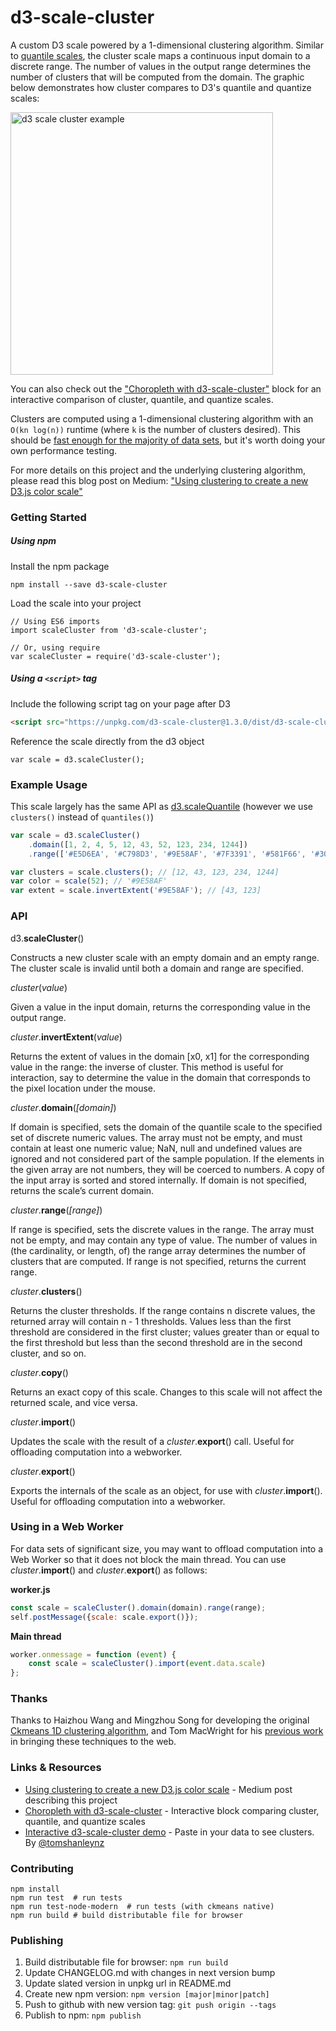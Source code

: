 # d3-scale-cluster

A custom D3 scale powered by a 1-dimensional clustering algorithm. Similar to [quantile scales](https://github.com/d3/d3-scale/blob/master/README.md#scaleQuantile), the cluster scale maps a continuous input domain to a discrete range. The number of values in the output range determines the number of clusters that will be computed from the domain. The graphic below demonstrates how cluster compares to D3's quantile and quantize scales:

<img width="420" alt="d3 scale cluster example" src="https://cloud.githubusercontent.com/assets/875591/18608070/0213d7ce-7cdf-11e6-89aa-1b0e18e63cc8.png">

You can also check out the ["Choropleth with d3-scale-cluster"](https://bl.ocks.org/schnerd/99767e64051096388078913afca3ff4e) block for an interactive comparison of cluster, quantile, and quantize scales.

Clusters are computed using a 1-dimensional clustering algorithm with an `O(kn log(n))` runtime (where `k` is the number of clusters desired). This should be [fast enough for the majority of data sets](https://cloud.githubusercontent.com/assets/875591/19367754/5159b53e-9151-11e6-9fee-52ce88cdf696.png), but it's worth doing your own performance testing.

For more details on this project and the underlying clustering algorithm, please read this blog post on Medium: ["Using clustering to create a new D3.js color scale"](https://medium.com/@dschnr/using-clustering-to-create-a-new-d3-js-color-scale-dec4ccd639d2)

### Getting Started

##### Using npm

Install the npm package

```
npm install --save d3-scale-cluster
```

Load the scale into your project

```es6
// Using ES6 imports
import scaleCluster from 'd3-scale-cluster';

// Or, using require
var scaleCluster = require('d3-scale-cluster');
```

##### Using a `<script>` tag

Include the following script tag on your page after D3

```html
<script src="https://unpkg.com/d3-scale-cluster@1.3.0/dist/d3-scale-cluster.min.js"></script>
```

Reference the scale directly from the d3 object

```es6
var scale = d3.scaleCluster();
```
### Example Usage

This scale largely has the same API as [d3.scaleQuantile](https://github.com/d3/d3-scale/blob/master/README.md#scaleQuantile) (however we use `clusters()` instead of `quantiles()`)

```js
var scale = d3.scaleCluster()
    .domain([1, 2, 4, 5, 12, 43, 52, 123, 234, 1244])
    .range(['#E5D6EA', '#C798D3', '#9E58AF', '#7F3391', '#581F66', '#30003A']);

var clusters = scale.clusters(); // [12, 43, 123, 234, 1244]
var color = scale(52); // '#9E58AF'
var extent = scale.invertExtent('#9E58AF'); // [43, 123]
```

### API

d3.**scaleCluster**()

Constructs a new cluster scale with an empty domain and an empty range. The cluster scale is invalid until both a domain and range are specified.

_cluster_(_value_)

Given a value in the input domain, returns the corresponding value in the output range.

_cluster_.**invertExtent**(_value_)

Returns the extent of values in the domain [x0, x1] for the corresponding value in the range: the inverse of cluster. This method is useful for interaction, say to determine the value in the domain that corresponds to the pixel location under the mouse.

_cluster_.**domain**(_[domain]_)

If domain is specified, sets the domain of the quantile scale to the specified set of discrete numeric values. The array must not be empty, and must contain at least one numeric value; NaN, null and undefined values are ignored and not considered part of the sample population. If the elements in the given array are not numbers, they will be coerced to numbers. A copy of the input array is sorted and stored internally. If domain is not specified, returns the scale’s current domain.

_cluster_.**range**(_[range]_)

If range is specified, sets the discrete values in the range. The array must not be empty, and may contain any type of value. The number of values in (the cardinality, or length, of) the range array determines the number of clusters that are computed. If range is not specified, returns the current range.

_cluster_.**clusters**()

Returns the cluster thresholds. If the range contains n discrete values, the returned array will contain n - 1 thresholds. Values less than the first threshold are considered in the first cluster; values greater than or equal to the first threshold but less than the second threshold are in the second cluster, and so on.

_cluster_.**copy**()

Returns an exact copy of this scale. Changes to this scale will not affect the returned scale, and vice versa.

_cluster_.**import**()

Updates the scale with the result of a _cluster_.**export**() call. Useful for offloading computation into a webworker.

_cluster_.**export**()

Exports the internals of the scale as an object, for use with _cluster_.**import**(). Useful for offloading computation into a webworker.

### Using in a Web Worker

For data sets of significant size, you may want to offload computation into a Web Worker so that it does not block the main thread. You can use _cluster_.**import**() and _cluster_.**export**() as follows:

**worker.js**

```js
const scale = scaleCluster().domain(domain).range(range);
self.postMessage({scale: scale.export()});
```

**Main thread**

```js
worker.onmessage = function (event) {
    const scale = scaleCluster().import(event.data.scale)
};
```

### Thanks

Thanks to Haizhou Wang and Mingzhou Song for developing the original [Ckmeans 1D clustering algorithm](https://cran.r-project.org/web/packages/Ckmeans.1d.dp/), and Tom MacWright for his [previous work](http://www.macwright.org/2013/02/18/literate-jenks.html) in bringing these techniques to the web.

### Links & Resources

- [Using clustering to create a new D3.js color scale](https://medium.com/@dschnr/using-clustering-to-create-a-new-d3-js-color-scale-dec4ccd639d2) - Medium post describing this project
- [Choropleth with d3-scale-cluster](https://bl.ocks.org/schnerd/99767e64051096388078913afca3ff4e) - Interactive block comparing cluster, quantile, and quantize scales
- [Interactive d3-scale-cluster demo](http://bl.ocks.org/tomshanley/raw/2de81c66fbe4cab9dc4e4e4c579a4d1a/) - Paste in your data to see clusters. By [@tomshanleynz](https://twitter.com/tomshanleynz)

### Contributing

```
npm install
npm run test  # run tests
npm run test-node-modern  # run tests (with ckmeans native)
npm run build # build distributable file for browser
```

### Publishing

1. Build distributable file for browser: `npm run build`
2. Update CHANGELOG.md with changes in next version bump
3. Update slated version in unpkg url in README.md
4. Create new npm version: `npm version [major|minor|patch]`
5. Push to github with new version tag: `git push origin --tags`
6. Publish to npm: `npm publish`
